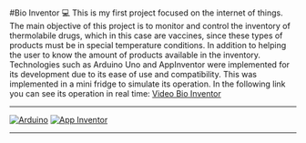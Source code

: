 #Bio Inventor 💻
This is my first project focused on the internet of things. The main objective of this project is to monitor and control the inventory of thermolabile drugs, which in this case are vaccines, since these types of products must be in special temperature conditions. In addition to helping the user to know the amount of products available in the inventory. Technologies such as Arduino Uno and AppInventor were implemented for its development due to its ease of use and compatibility. This was implemented in a mini fridge to simulate its operation. In the following link you can see its operation in real time: [Video Bio Inventor](https://drive.google.com/file/d/18L_bRG2Vo4cMt3jWLUcSypBK7weEj_ie/view?usp=sharing "Video Bio Inventor")

------------



[![Arduino](https://content.arduino.cc/assets/arduino_logo_1200x630-01.png "Arduino")](https://content.arduino.cc/assets/arduino_logo_1200x630-01.png "Arduino")
[![App Inventor](https://tecnogiraldo.weebly.com/uploads/4/4/3/6/44369209/published/app-inventor.png?1521720593 "App Inventor")](https://tecnogiraldo.weebly.com/uploads/4/4/3/6/44369209/published/app-inventor.png?1521720593 "App Inventor")

------------

